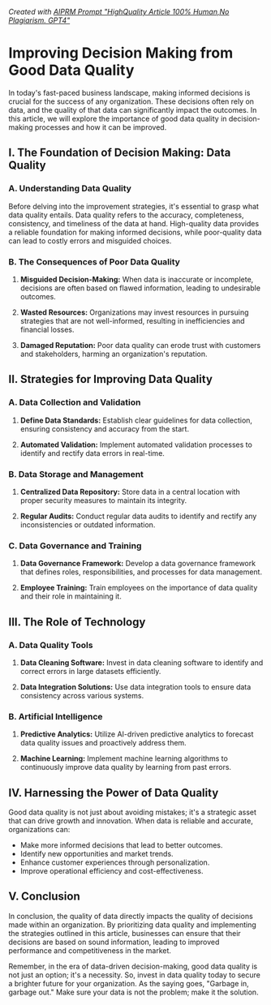 _Created with [AIPRM Prompt "HighQuality Article 100% Human,No Plagiarism. GPT4"](https://www.aiprm.com/prompts/copywriting/marketing/1802093544580841472/)_

# Improving Decision Making from Good Data Quality

In today's fast-paced business landscape, making informed decisions is crucial for the success of any organization. These decisions often rely on data, and the quality of that data can significantly impact the outcomes. In this article, we will explore the importance of good data quality in decision-making processes and how it can be improved.

## I. The Foundation of Decision Making: Data Quality

### A. Understanding Data Quality

Before delving into the improvement strategies, it's essential to grasp what data quality entails. Data quality refers to the accuracy, completeness, consistency, and timeliness of the data at hand. High-quality data provides a reliable foundation for making informed decisions, while poor-quality data can lead to costly errors and misguided choices.

### B. The Consequences of Poor Data Quality

1. **Misguided Decision-Making:** When data is inaccurate or incomplete, decisions are often based on flawed information, leading to undesirable outcomes.

2. **Wasted Resources:** Organizations may invest resources in pursuing strategies that are not well-informed, resulting in inefficiencies and financial losses.

3. **Damaged Reputation:** Poor data quality can erode trust with customers and stakeholders, harming an organization's reputation.

## II. Strategies for Improving Data Quality

### A. Data Collection and Validation

1. **Define Data Standards:** Establish clear guidelines for data collection, ensuring consistency and accuracy from the start.

2. **Automated Validation:** Implement automated validation processes to identify and rectify data errors in real-time.

### B. Data Storage and Management

1. **Centralized Data Repository:** Store data in a central location with proper security measures to maintain its integrity.

2. **Regular Audits:** Conduct regular data audits to identify and rectify any inconsistencies or outdated information.

### C. Data Governance and Training

1. **Data Governance Framework:** Develop a data governance framework that defines roles, responsibilities, and processes for data management.

2. **Employee Training:** Train employees on the importance of data quality and their role in maintaining it.

## III. The Role of Technology

### A. Data Quality Tools

1. **Data Cleaning Software:** Invest in data cleaning software to identify and correct errors in large datasets efficiently.

2. **Data Integration Solutions:** Use data integration tools to ensure data consistency across various systems.

### B. Artificial Intelligence

1. **Predictive Analytics:** Utilize AI-driven predictive analytics to forecast data quality issues and proactively address them.

2. **Machine Learning:** Implement machine learning algorithms to continuously improve data quality by learning from past errors.

## IV. Harnessing the Power of Data Quality

Good data quality is not just about avoiding mistakes; it's a strategic asset that can drive growth and innovation. When data is reliable and accurate, organizations can:

- Make more informed decisions that lead to better outcomes.
- Identify new opportunities and market trends.
- Enhance customer experiences through personalization.
- Improve operational efficiency and cost-effectiveness.

## V. Conclusion

In conclusion, the quality of data directly impacts the quality of decisions made within an organization. By prioritizing data quality and implementing the strategies outlined in this article, businesses can ensure that their decisions are based on sound information, leading to improved performance and competitiveness in the market.

Remember, in the era of data-driven decision-making, good data quality is not just an option; it's a necessity. So, invest in data quality today to secure a brighter future for your organization. As the saying goes, "Garbage in, garbage out." Make sure your data is not the problem; make it the solution.
